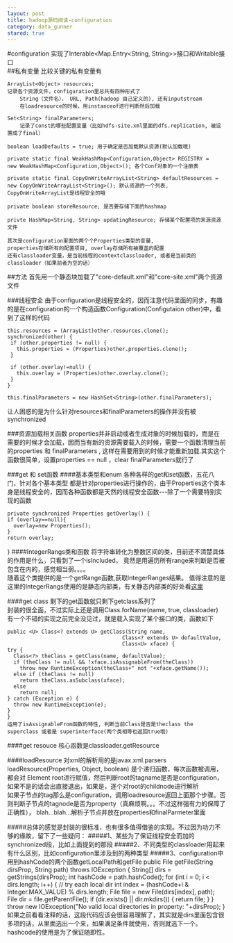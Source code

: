 ```yaml
---
layout: post
title: hadoop源码阅读-configuration
category: data_gunner
stared: true
---
```

#configuration
实现了Interable<Map.Entry<String, String>>接口和Writable接口  
##私有变量
比较关键的私有变量有  
	
	ArrayList<Object> resources; 
	记录各个资源文件，configuration里总共有四种形式了  
        String（文件名）， URL, Path(hadoop 自己定义的), 还有inputstream
        在loadresource的时候，用instanceof进行判断然后加载
	
	Set<String> finalParameters; 
        记录了const的哪些配置变量（比如hdfs-site.xml里面的dfs.replication, 被设置成了final）
	
	boolean loadDefaults = true; 用于确定是否加载默认资源(默认加载哦)
	
	private static final WeakHashMap<Configuration,Object> REGISTRY = 
    new WeakHashMap<Configuration,Object>(); 各个Conf对象的一个注册表
    
    private static final CopyOnWriteArrayList<String> defaultResources =
    new CopyOnWriteArrayList<String>(); 默认资源的一个列表, CopyOnWriteArrayList是线程安全的哦
    
    private boolean storeResource; 是否要存储下面的hashmap
    
    privte HashMap<String, String> updatingResource; 存储某个配置项的来源资源文件
    
    其次是configuration里面的两个个Properties类型的变量,
    properties存储所有的配置项目, overlay存储所有被覆盖的配置
    还有classloader变量，是当前线程的contextclassloader, 或者是当前类的classloader（如果前者为空的话）
    
    
##方法
首先用一个静态块加载了"core-default.xml"和"core-site.xml"两个资源文件

###线程安全
由于configuration是线程安全的，因而注意代码里面的同步，有趣的是在configuration的一个构造函数Configuration(Configutaion other)中，看到了这样的代码

    this.resources = (ArrayList)other.resources.clone();
    synchronized(other) {
     if (other.properties != null) {
       this.properties = (Properties)other.properties.clone();
     }

     if (other.overlay!=null) {
       this.overlay = (Properties)other.overlay.clone();
     }
    }
   
    this.finalParameters = new HashSet<String>(other.finalParameters);
    
让人困惑的是为什么针对resources和finalParameters的操作并没有被synchronized  

###资源加载相关函数
properties并非启动或者生成对象的时候加载的，而是在需要的时候才会加载，因而当有新的资源需要载入的时候，需要一个函数清理当前的properties 和 finalParameters , 这样在需要用到的时候才能重新加载.其实这个函数很简单，设置properties == null ，clear finalParameters就行了

###get 和 set函数
####基本类型和enum
各种各样的get和set函数，五花八门，针对各个基本类型
都是针对properties进行操作的，由于Properties这个类本身是线程安全的，因而各种函数都是天然的线程安全函数---除了一个需要特别实现的函数  

	private synchronized Properties getOverlay() {
    if (overlay==null){
      overlay=new Properties();
    }
    return overlay;
  }
####IntegerRangs类和函数
将字符串转化为整数区间的类，目前还不清楚具体的作用是什么，只看到了一个isIncluded， 竟然是用遍历所有range来判断是否被包含在内的，感觉相当弱。。。。  
随着这个类提供的是一个getRange函数,获取IntegerRanges结果。
值得注意的是这里的IntegerRangs使用的是静态内部类，有关静态内部类的好处看[这里](http://book.51cto.com/art/201202/317517.htm)  

####get class
剩下的get函数就只剩下getclass系列了  
封装的很全面，不过实际上还是调用Class.forName(name, true, classloader)  
有一个不错的实现之前完全没见过，就是载入实现了某个接口的类，函数如下  

	public <U> Class<? extends U> getClass(String name, 
                                         Class<? extends U> defaultValue, 
                                         Class<U> xface) {
    try {
      Class<?> theClass = getClass(name, defaultValue);
      if (theClass != null && !xface.isAssignableFrom(theClass))
        throw new RuntimeException(theClass+" not "+xface.getName());
      else if (theClass != null)
        return theClass.asSubclass(xface);
      else
        return null;
    } catch (Exception e) {
      throw new RuntimeException(e);
    }
    }
    运用了isAssignableFrom函数的特性, 判断当前Class是否是theclass the superclass 或者是 superinterface(两个类相等也返回true哦)
    
####get resouce
核心函数是classloader.getResource  

####loadResource
对xml的解析用的是javax.xml.parsers  
loadResource(Properties, Object, boolean)
是个递归函数，每次函数被调用，都会对 Element root进行赋值，然后判断root的tagname是否是configuration，如果不是的话会出直接退出，如果是，逐个对root的childnode进行解析  
如果子节点的tag那么是configuration，调用loadresource返回上面那个步骤。否则判断子节点的tagnode是否为property（真麻烦啊。。。不过这样强有力的保障了正确性）， blah…blah…解析子节点并放在properties和finalParmeter里面   
  
  
#####总体的感觉是封装的很标准，也有很多值得借鉴的实现。不过因为功力不够的缘故，留下了一些疑问：
#####1、某些为了保证线程安全而加的synchronized段，比如上面提到的那段
#####2、不同类型的classloader用起来有什么区别，比如configuration里涉及到的两种类型
#####3、configuration中用到hashCode的两个函数getLocalPath和getFile
    public File getFile(String dirsProp, String path)
      throws IOException {
      String[] dirs = getStrings(dirsProp);
      int hashCode = path.hashCode();
      for (int i = 0; i < dirs.length; i++) {  // try each local dir
        int index = (hashCode+i & Integer.MAX_VALUE) % dirs.length;
        File file = new File(dirs[index], path);
        File dir = file.getParentFile();
        if (dir.exists() || dir.mkdirs()) {
          return file;
        }
      }
      throw new IOException("No valid local directories in property: "+dirsProp);
    }
如果之前看看注释的话，这段代码应该会很容易理解了，其实就是dirs里面包含很多项的话，从里面选出一个来，如果满足条件就使用，否则就选下一个。  
hashcode的使用是为了保证随即性。  
